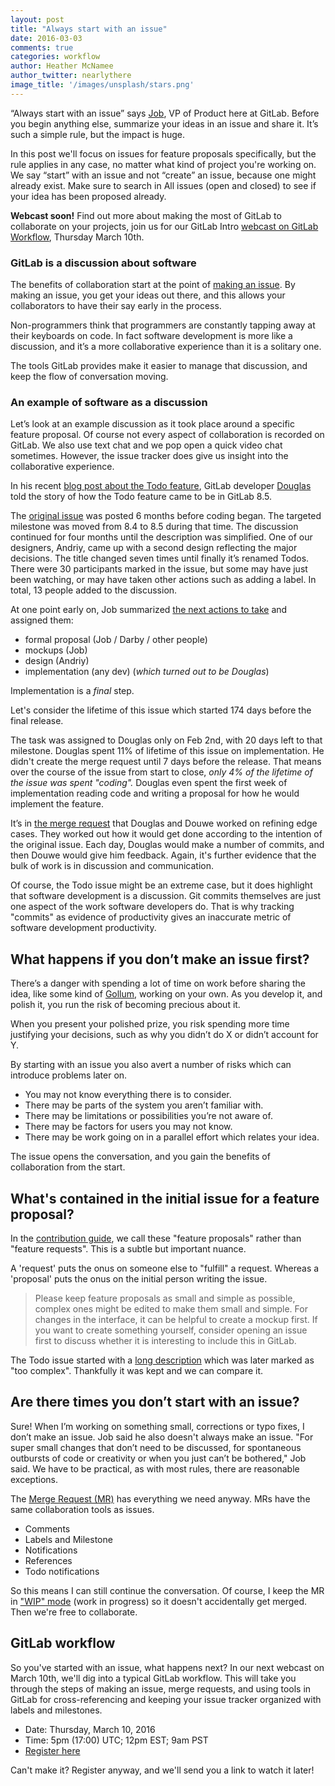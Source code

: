 ```yaml
---
layout: post
title: "Always start with an issue"
date: 2016-03-03
comments: true
categories: workflow
author: Heather McNamee
author_twitter: nearlythere
image_title: '/images/unsplash/stars.png'
---
```


“Always start with an issue” says [Job][job], VP of Product here at GitLab.
Before you begin anything else, summarize your ideas in an issue and share it.
It’s such a simple rule, but the impact is huge.

In this post we'll focus on issues for feature proposals specifically,
but the rule applies in any case, no matter what kind of project you're working on.
We say “start” with an issue and not “create” an issue, because one might already exist.
Make sure to search in All issues (open and closed) to see if your idea has been proposed already.

 **Webcast soon!** Find out more about making the most of GitLab to collaborate
 on your projects, join us for our GitLab Intro
 [webcast on GitLab Workflow][webcast], Thursday March 10th.

<!-- more -->

### GitLab is a discussion about software

The benefits of collaboration start at the point of [making an issue][docs-issue].
By making an issue, you get your ideas out there, and this allows your
collaborators to have their say early in the process.

Non-programmers think that programmers are constantly tapping away at their
keyboards on code.
In fact software development is more like a discussion, and it’s a more
collaborative experience than it is a solitary one.

The tools GitLab provides make it easier to manage that discussion,
and keep the flow of conversation moving.

### An example of software as a discussion

Let’s look at an example discussion as it took place around a specific feature
proposal.
Of course not every aspect of collaboration is recorded on GitLab.
We also use text chat and we pop open a quick video chat sometimes.
However, the issue tracker does give us insight into the collaborative experience.

In his recent [blog post about the Todo feature][todo blog], GitLab developer
[Douglas][Douglas] told the story of how the Todo feature came to be in GitLab 8.5.

The [original issue][Todo issue] was posted 6 months before coding began.
The targeted milestone was moved from 8.4 to 8.5 during that time.
The discussion continued for four months until the description was simplified.
One of our designers, Andriy, came up with a second design reflecting the major decisions.
The title changed seven times until finally it’s renamed Todos.
There were 30 participants marked in the issue, but some may have just been
watching, or may have taken other actions such as adding a label.
In total, 13 people added to the discussion.

At one point early on, Job summarized [the next actions to take][next actions] and assigned them:

- formal proposal (Job / Darby / other people)
- mockups (Job)
- design (Andriy)
- implementation (any dev) (*which turned out to be Douglas*)

Implementation is a *final* step.

Let's consider the lifetime of this issue which started 174 days before the final release.

The task was assigned to Douglas only on Feb 2nd, with 20 days left to that milestone.
Douglas spent 11% of lifetime of this issue on implementation.
He didn't create the merge request until 7 days before the release.
That means over the course of the issue from start to close,
*only 4% of the lifetime of the issue was spent "coding".*
Douglas even spent the first week of implementation reading code and writing a
proposal for how he would implement the feature.

It’s in [the merge request][the MR] that Douglas and Douwe worked on refining edge cases.
They worked out how it would get done according to the intention of the original issue.
Each day, Douglas would make a number of commits, and then Douwe would give him feedback.
Again, it's further evidence that the bulk of work is in discussion and communication.

Of course, the Todo issue might be an extreme case, but it does highlight
that software development is a discussion.
Git commits themselves are just one aspect of the work software developers do.
That is why tracking "commits" as evidence of productivity gives an inaccurate
metric of software development productivity.

## What happens if you don’t make an issue first?

There’s a danger with spending a lot of time on work before sharing the idea, 
like some kind of [Gollum][gollum], working on your own.
As you develop it, and polish it, you run the risk of becoming precious about it.

When you present your polished prize, you risk spending more time justifying
your decisions, such as why you didn’t do X or didn’t account for Y.

By starting with an issue you also avert a number of risks which can introduce problems later on.

- You may not know everything there is to consider.
- There may be parts of the system you aren’t familiar with.
- There may be limitations or possibilities you’re not aware of.
- There may be factors for users you may not know.
- There may be work going on in a parallel effort which relates your idea.

The issue opens the conversation, and you gain the benefits of collaboration from the start.

## What's contained in the initial issue for a feature proposal?

In the [contribution guide][contribution guide], we call these "feature proposals"
rather than "feature requests".
This is a subtle but important nuance.

A 'request' puts the onus on someone else to "fulfill" a request.
Whereas a 'proposal' puts the onus on the initial person writing the issue.

> Please keep feature proposals as small and simple as possible, 
complex ones might be edited to make them small and simple.
> For changes in the interface, it can be helpful to create a mockup first.
> If you want to create something yourself, consider opening an issue
first to discuss whether it is interesting to include this in GitLab.

The Todo issue started with a [long description][original proposal] which was
later marked as "too complex".
Thankfully it was kept and we can compare it.

## Are there times you don’t start with an issue?

Sure! When I’m working on something small, corrections or typo fixes, I don’t make an issue.
Job said he also doesn't always make an issue. 
"For super small changes that don’t need to be discussed, for spontaneous outbursts
of code or creativity or when you just can’t be bothered," Job said.
We have to be practical, as with most rules, there are reasonable exceptions.

The [Merge Request (MR)][mr] has everything we need anyway. 
MRs have the same collaboration tools as issues.

- Comments
- Labels and Milestone
- Notifications
- References
- Todo notifications

So this means I can still continue the conversation.
Of course, I keep the MR in ["WIP" mode][wip] (work in progress) so it doesn't
accidentally get merged. Then we're free to collaborate.

## GitLab workflow

So you've started with an issue, what happens next?
In our next webcast on March 10th, we'll dig into a typical GitLab workflow.
This will take you through the steps of making an issue, merge requests, and
using tools in GitLab for cross-referencing and keeping your issue tracker
organized with labels and milestones.

- Date: Thursday, March 10, 2016
- Time: 5pm (17:00) UTC; 12pm EST; 9am PST
- [Register here][webcast]

Can't make it? Register anyway, and we'll send you a link to watch it later!

[gollum]: http://www.imdb.com/character/ch0000152/quotes
[docs-issue]: http://doc.gitlab.com/ce/gitlab-basics/create-issue.html
[mr]: http://doc.gitlab.com/ee/gitlab-basics/add-merge-request.html
[todo blog]: https://about.gitlab.com/2016/03/02/gitlab-todos-feature-highlight/
[wip]: http://doc.gitlab.com/ce/workflow/wip_merge_requests.html
[webcast]: http://page.gitlab.com/mar-2016-gitlab-introduction.html
[Job]: https://twitter.com/Jobvo
[Douglas]: https://twitter.com/dbalexandre
[Todo issue]: https://gitlab.com/gitlab-org/gitlab-ce/issues/2425
[the MR]: https://gitlab.com/gitlab-org/gitlab-ce/merge_requests/2817
[original proposal]: https://gitlab.com/gitlab-org/gitlab-ce/issues/2425#old-deprecated-proposal-too-complex
[next actions]: https://gitlab.com/gitlab-org/gitlab-ce/issues/2425#note_2070496
[contribution guide]: https://gitlab.com/gitlab-org/gitlab-ce/blob/master/CONTRIBUTING.md#feature-proposals
